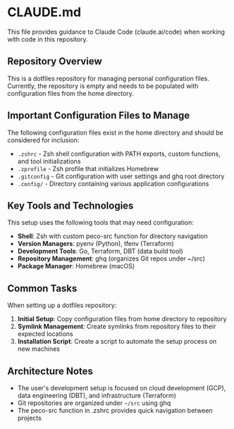 # CLAUDE.md

This file provides guidance to Claude Code (claude.ai/code) when working with code in this repository.

## Repository Overview

This is a dotfiles repository for managing personal configuration files. Currently, the repository is empty and needs to be populated with configuration files from the home directory.

## Important Configuration Files to Manage

The following configuration files exist in the home directory and should be considered for inclusion:

- `.zshrc` - Zsh shell configuration with PATH exports, custom functions, and tool initializations
- `.zprofile` - Zsh profile that initializes Homebrew
- `.gitconfig` - Git configuration with user settings and ghq root directory
- `.config/` - Directory containing various application configurations

## Key Tools and Technologies

This setup uses the following tools that may need configuration:

- **Shell**: Zsh with custom peco-src function for directory navigation
- **Version Managers**: pyenv (Python), tfenv (Terraform)
- **Development Tools**: Go, Terraform, DBT (data build tool)
- **Repository Management**: ghq (organizes Git repos under ~/src)
- **Package Manager**: Homebrew (macOS)

## Common Tasks

When setting up a dotfiles repository:

1. **Initial Setup**: Copy configuration files from home directory to repository
2. **Symlink Management**: Create symlinks from repository files to their expected locations
3. **Installation Script**: Create a script to automate the setup process on new machines

## Architecture Notes

- The user's development setup is focused on cloud development (GCP), data engineering (DBT), and infrastructure (Terraform)
- Git repositories are organized under `~/src` using ghq
- The peco-src function in .zshrc provides quick navigation between projects